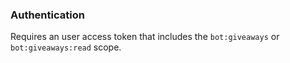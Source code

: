 ### Authentication

Requires an user access token that includes the `bot:giveaways` or `bot:giveaways:read` scope.